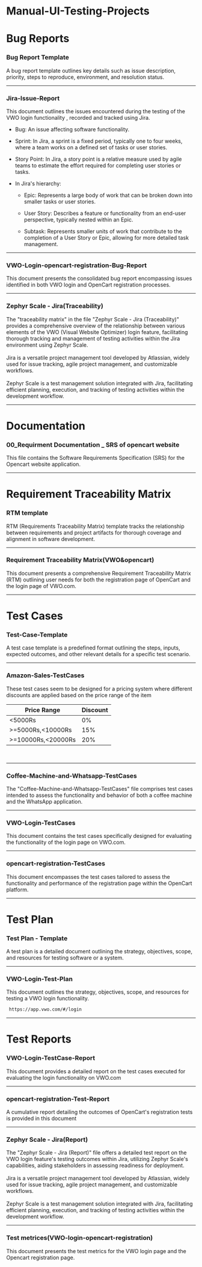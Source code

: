 # Manual-UI-Testing-Projects
# Bug Reports
 
 ### Bug Report Template
 A bug report template outlines key details such as issue description, 
 priority, steps to reproduce, environment, and resolution status.

 _____________________________________________________________________________________
 
 ### Jira-Issue-Report
  This document outlines the issues encountered during the testing of the VWO login functionality
, recorded and tracked using Jira.

- Bug: An issue affecting software functionality.

- Sprint: In Jira, a sprint is a fixed period, typically one to four weeks, where a team works on a defined set of tasks or user stories.
  
- Story Point: In Jira, a story point is a relative measure used by agile teams to estimate the effort required for completing user stories or tasks.
  
- In Jira's hierarchy:

    - Epic: Represents a large body of work that can be broken down into smaller tasks or user stories.

    - User Story: Describes a feature or functionality from an end-user perspective, typically nested within an Epic.

    - Subtask: Represents smaller units of work that contribute to the completion of a User Story or Epic, allowing for more detailed task management.
    
    
 __________________________________________________________________________________________________
  
 ### VWO-Login-opencart-registration-Bug-Report
  This document presents the consolidated bug report encompassing issues identified in 
  both VWO login and OpenCart registration processes.

  ____________________________________________________________________________________
 ### Zephyr Scale - Jira(Traceability)
  The "traceability matrix" in the file "Zephyr Scale - Jira (Traceability)" provides a comprehensive overview of the relationship between various elements of the VWO (Visual Website 
  Optimizer) login feature, facilitating thorough tracking and management of testing activities within the Jira environment using Zephyr Scale.
  <br>
  <br>
  Jira is a versatile project management tool developed by Atlassian, widely used for issue tracking, agile project management, and customizable workflows.
  <br>
  <br>
  Zephyr Scale is a test management solution integrated with Jira, facilitating efficient planning, execution, and tracking of testing activities within the development workflow.

_____________________________________________________________________________________

# Documentation
### 00_Requirment Documentation _ SRS of opencart website
This file contains the Software Requirements Specification (SRS) for the Opencart website application.
_____________________________________________________________________________________

# Requirement Traceability Matrix
### RTM template</h4>
RTM (Requirements Traceability Matrix) template tracks the relationship between requirements 
and project artifacts for thorough coverage and alignment in software development.
  ____________________________________________________________________________________
### Requirement Traceability Matrix(VWO&opencart)
 This document presents a comprehensive Requirement Traceability Matrix (RTM) 
 outlining user needs for both the registration page of OpenCart and the login page of 
 VWO.com.
 _____________________________________________________________________________________

# Test Cases

### Test-Case-Template
 A test case template is a predefined format outlining the steps, inputs, expected outcomes, and other relevant details for a specific test scenario.

  ____________________________________________________________________________________

### Amazon-Sales-TestCases
 These test cases seem to be designed for a pricing system where different discounts are applied based on the price range of the item

| Price Range           | Discount |
|-----------------------|----------|
| <5000Rs               | 0%       |
| >=5000Rs,<10000Rs     | 15%      |
| >=10000Rs,<20000Rs    | 20%      |
<br>

  ____________________________________________________________________________________
### Coffee-Machine-and-Whatsapp-TestCases
 The "Coffee-Machine-and-Whatsapp-TestCases" file comprises test cases intended to assess the functionality and behavior of both a coffee machine and the WhatsApp 
 application.

  ____________________________________________________________________________________

### VWO-Login-TestCases
 This document contains the test cases specifically designed for evaluating the functionality of the login page on VWO.com.
  ____________________________________________________________________________________

 ### opencart-registration-TestCases
 This document encompasses the test cases tailored to assess the functionality and performance of the registration page within the OpenCart platform.

 
_____________________________________________________________________________________

# Test Plan

  ### Test Plan - Template
  
   A test plan is a detailed document outlining the strategy, objectives, scope, and resources for testing software or a system.


   
   ____________________________________________________________________________________

    
    
  ### VWO-Login-Test-Plan
  This document outlines the strategy, objectives, scope, and resources for testing a VWO login functionality.
      
 
  
  ``````sh
   https://app.vwo.com/#/login
  ``````

_____________________________________________________________________________________
  
# Test Reports

### VWO-Login-TestCase-Report
 This document provides a detailed report on the test cases executed for evaluating the login functionality on VWO.com
 
  ____________________________________________________________________________________

### opencart-registration-Test-Report
  A cumulative report detailing the outcomes of OpenCart's registration tests is provided in this document
  
  ____________________________________________________________________________________
  
  
### Zephyr Scale - Jira(Report)
 The "Zephyr Scale - Jira (Report)" file offers a detailed test report on the VWO login feature's testing outcomes within Jira, utilizing Zephyr Scale's capabilities, aiding 
 stakeholders in assessing readiness for deployment.
 <br>
  <br>
  Jira is a versatile project management tool developed by Atlassian, widely used for issue tracking, agile project management, and customizable workflows.
  <br>
  <br>
  Zephyr Scale is a test management solution integrated with Jira, facilitating efficient planning, execution, and tracking of testing activities within the development workflow.

  ____________________________________________________________________________________
  
  ### Test metrices(VWO-login-opencart-registration)
  This document presents the test metrics for the VWO login page and the Opencart registration page.

 



 
   

